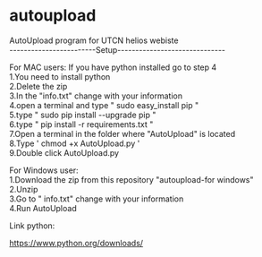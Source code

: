 # autoupload
AutoUpload program for UTCN helios webiste<br />
------------------------Setup------------------------------<br />

For MAC users:  If you have python installed go to step 4<br>
1.You need to install python<br />
2.Delete the zip<br />
3.In the "info.txt" change with your information<br />
4.open a terminal and type " sudo easy_install pip " <br>
5.type " sudo pip install --upgrade pip "<br>
6.type " pip install -r requirements.txt "<br>
7.Open a terminal in the folder where "AutoUpload" is located<br />
8.Type ' chmod +x AutoUpload.py '<br />
9.Double click AutoUpload.py 

For Windows user: 
<br />
1.Download the zip from this repository "autoupload-for windows" <br />
2.Unzip<br />
3.Go to " info.txt" change with your information<br />
4.Run AutoUpload<br />


Link python:

https://www.python.org/downloads/
